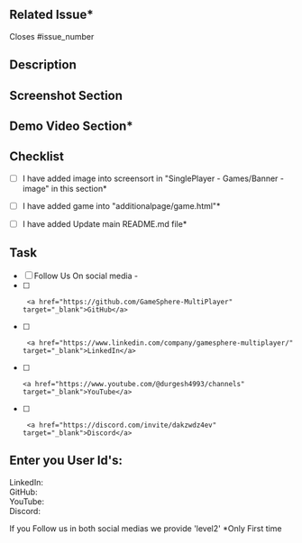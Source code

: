 <!-- Pull Request Template -->

## Related Issue*

Closes #issue_number

<!-- If there is no issue number, the PR will not be merged. Therefore, please ensure that the issue number is added -->

## Description

<!-- Write a brief description of the changes made in the PR. Explain the problem being addressed, or any relevant
information. -->

## Screenshot Section

<!-- Include the screenshot to preview the changes done and their proper functionality -->

## Demo Video Section*

<!-- Include the demo video to preview the changes done and their proper functionality -->

## Checklist 

<!-- [x] - To mark checked, put 'x' in place of ' '(space)  -->
<!-- [ ] - Keep unchecked using ' '(space)  -->

- [ ] I have added image into screensort in "SinglePlayer - Games/Banner - image" in this section*
- [ ] I have added game into "additionalpage/game.html"*
- [ ] I have added Update main README.md file*


## Task

- [ ] Follow Us On social media -
- [ ]      <a href="https://github.com/GameSphere-MultiPlayer" target="_blank">GitHub</a>
- [ ]      <a href="https://www.linkedin.com/company/gamesphere-multiplayer/" target="_blank">LinkedIn</a>
- [ ]     <a href="https://www.youtube.com/@durgesh4993/channels" target="_blank">YouTube</a>
- [ ]      <a href="https://discord.com/invite/dakzwdz4ev" target="_blank">Discord</a>

## Enter you User Id's:
LinkedIn:
<br>GitHub: 
<br>YouTube:
<br>Discord:

If you Follow us in both social medias we provide 'level2' 
*Only First time










